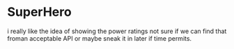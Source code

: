 # SuperHero

i really like the idea of showing the power ratings not sure if we can find that froman acceptable API or maybe sneak it in later if time permits.
